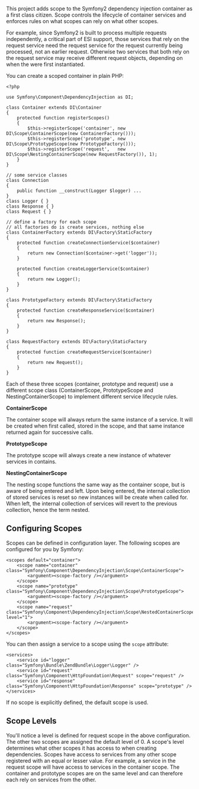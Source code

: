 This project adds scope to the Symfony2 dependency injection container as a
first class citizen. Scope controls the lifecycle of container services and
enforces rules on what scopes can rely on what other scopes.

For example, since Symfony2 is built to process multiple requests
independently, a critical part of ESI support, those services that rely on the
request service need the request service for the request currently being
processed, not an earlier request. Otherwise two services that both rely on
the request service may receive different request objects, depending on when
the were first instantiated.

You can create a scoped container in plain PHP:

    <?php

    use Symfony\Component\DependencyInjection as DI;

    class Container extends DI\Container
    {
        protected function registerScopes()
        {
            $this->registerScope('container', new DI\Scope\ContainerScope(new ContainerFactory()));
            $this->registerScope('prototype', new DI\Scope\PrototypeScope(new PrototypeFactory()));
            $this->registerScope('request',   new DI\Scope\NestingContainerScope(new RequestFactory()), 1);
        }
    }

    // some service classes
    class Connection
    {
        public function __construct(Logger $logger) ...
    }
    class Logger { }
    class Response { }
    class Request { }

    // define a factory for each scope
    // all factories do is create services, nothing else
    class ContainerFactory extends DI\Factory\StaticFactory
    {
        protected function createConnectionService($container)
        {
            return new Connection($container->get('logger'));
        }

        protected function createLoggerService($container)
        {
            return new Logger();
        }
    }

    class PrototypeFactory extends DI\Factory\StaticFactory
    {
        protected function createResponseService($container)
        {
            return new Response();
        }
    }

    class RequestFactory extends DI\Factory\StaticFactory
    {
        protected function createRequestService($container)
        {
            return new Request();
        }
    }

Each of these three scopes (container, prototype and request) use a different
scope class (ContainerScope, PrototypeScope and NestingContainerScope) to
implement different service lifecycle rules.

**ContainerScope**

The container scope will always return the same instance of a service. It will
be created when first called, stored in the scope, and that same instance
returned again for successive calls.

**PrototypeScope**

The prototype scope will always create a new instance of whatever services
in contains.

**NestingContainerScope**

The nesting scope functions the same way as the container scope, but is aware
of being entered and left. Upon being entered, the internal collection of
stored services is reset so new instances will be create when called for. When
left, the internal collection of services will revert to the previous
collection, hence the term nested.

Configuring Scopes
------------------

Scopes can be defined in configuration layer. The following scopes are
configured for you by Symfony:

    <scopes default="container">
        <scope name="container" class="Symfony\Component\DependencyInjection\Scope\ContainerScope">
            <argument><scope-factory /></argument>
        </scope>
        <scope name="prototype" class="Symfony\Component\DependencyInjection\Scope\PrototypeScope">
            <argument><scope-factory /></argument>
        </scope>
        <scope name="request" class="Symfony\Component\DependencyInjection\Scope\NestedContainerScope" level="1">
            <argument><scope-factory /></argument>
        </scope>
    </scopes>

You can then assign a service to a scope using the `scope` attribute:

    <services>
        <service id="logger" class="Symfony\Bundle\ZendBundle\Logger\Logger" />
        <service id="request" class="Symfony\Component\HttpFoundation\Request" scope="request" />
        <service id="response" class="Symfony\Component\HttpFoundation\Response" scope="prototype" />
    </services>

If no scope is explicitly defined, the default scope is used.

Scope Levels
------------

You'll notice a level is defined for request scope in the above configuration.
The other two scopes are assigned the default level of 0. A scope's level
determines what other scopes it has access to when creating dependencies.
Scopes have access to services from any other scope registered with an equal
or lesser value. For example, a service in the request scope will have access
to services in the container scope. The container and prototype scopes are on
the same level and can therefore each rely on services from the other.
